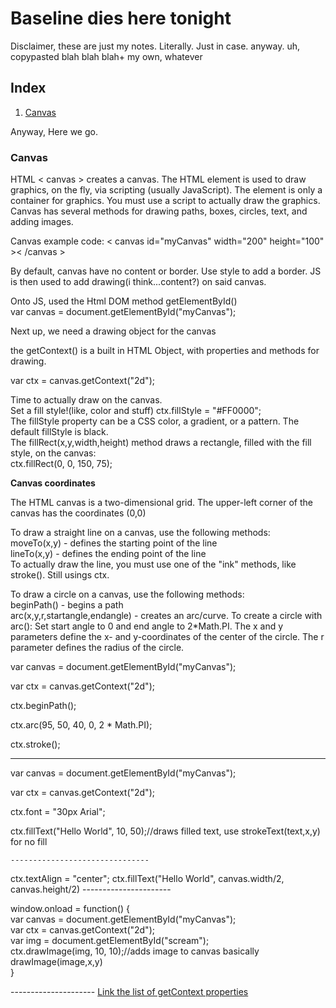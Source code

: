 # Baseline dies here tonight
<p>Disclaimer, these are just my notes. Literally. Just in case. anyway. uh, copypasted blah blah blah+ my own, whatever</p>
<h2>Index</h2>
<ol>
  <li><a href="#canvas">Canvas</a></li>
</ol>

Anyway,
Here we go.
<h3 id="canvas">Canvas</h3>
  <p>HTML < canvas > creates a canvas.
  The HTML <canvas> element is used to draw graphics, on the fly, via scripting (usually JavaScript).
  The <canvas> element is only a container for graphics. You must use a script to actually draw the graphics.
  Canvas has several methods for drawing paths, boxes, circles, text, and adding images.</p>
  
  <p> Canvas example code: < canvas id="myCanvas" width="200" height="100" >< /canvas > <p>
  <p>By default, canvas have no content or border. Use style to add a border.
    JS is then used to add drawing(i think...content?) on said canvas.</p>
  <p> Onto JS, used the Html DOM method getElementById()<br>
    var canvas = document.getElementById("myCanvas"); </p>
    <p>Next up, we need a drawing object for the canvas</p>
    <p> the getContext() is a built in HTML Object, with properties and methods for drawing.</p>
    <p> var ctx = canvas.getContext("2d"); </p>
    <p>Time to actually draw on the canvas. <br>
      Set a fill style!(like, color and stuff)    ctx.fillStyle = "#FF0000";<br>
      The fillStyle property can be a CSS color, a gradient, or a pattern. The default fillStyle is black. <br>
      The fillRect(x,y,width,height) method draws a rectangle, filled with the fill style, on the canvas:<br>
      ctx.fillRect(0, 0, 150, 75); </p>
    <p> <strong>Canvas coordinates</strong></p>
    <p> The HTML canvas is a two-dimensional grid. The upper-left corner of the canvas has the coordinates (0,0)</p>
    <p>To draw a straight line on a canvas, use the following methods:<br>
      moveTo(x,y) - defines the starting point of the line<br>
      lineTo(x,y) - defines the ending point of the line<br>
      To actually draw the line, you must use one of the "ink" methods, like stroke(). Still usings ctx.</p>
    <p>To draw a circle on a canvas, use the following methods:
<br>
beginPath() - begins a path<br>
arc(x,y,r,startangle,endangle) - creates an arc/curve. To create a circle with arc(): Set start angle to 0 and end angle to 2*Math.PI. The x and y parameters define the x- and y-coordinates of the center of the circle. The r parameter defines the radius of the circle.</p>
    
var canvas = document.getElementById("myCanvas");

var ctx = canvas.getContext("2d");
    
ctx.beginPath();
    
ctx.arc(95, 50, 40, 0, 2 * Math.PI);
    
ctx.stroke();

    
 -------------------------------------------   
    
var canvas = document.getElementById("myCanvas");
    
var ctx = canvas.getContext("2d");
    
ctx.font = "30px Arial"; 
    
ctx.fillText("Hello World", 10, 50);//draws filled text, use strokeText(text,x,y) for no fill

    -------------------------------
ctx.textAlign = "center";
ctx.fillText("Hello World", canvas.width/2, canvas.height/2)
    ----------------------
<p>    window.onload = function() {<br>
  var canvas = document.getElementById("myCanvas");<br>
  var ctx = canvas.getContext("2d");<br>
  var img = document.getElementById("scream");<br>
  ctx.drawImage(img, 10, 10);//adds image to canvas basically drawImage(image,x,y)<br>
}<p/>
  ---------------------
<a href="https://www.w3schools.com/graphics/canvas_reference.asp">Link the list of getContext properties</a>
    
    
